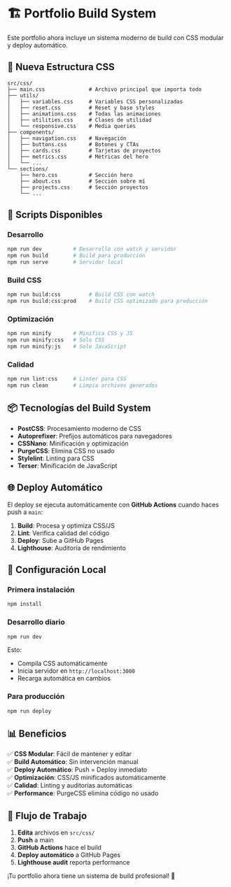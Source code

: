 # 🏗️ Portfolio Build System

Este portfolio ahora incluye un sistema moderno de build con CSS modular y deploy automático.

## 📁 Nueva Estructura CSS

```
src/css/
├── main.css              # Archivo principal que importa todo
├── utils/
│   ├── variables.css     # Variables CSS personalizadas
│   ├── reset.css         # Reset y base styles
│   ├── animations.css    # Todas las animaciones
│   ├── utilities.css     # Clases de utilidad
│   └── responsive.css    # Media queries
├── components/
│   ├── navigation.css    # Navegación
│   ├── buttons.css       # Botones y CTAs
│   ├── cards.css         # Tarjetas de proyectos
│   ├── metrics.css       # Métricas del hero
│   └── ...
└── sections/
    ├── hero.css          # Sección hero
    ├── about.css         # Sección sobre mí
    ├── projects.css      # Sección proyectos
    └── ...
```

## 🚀 Scripts Disponibles

### Desarrollo
```bash
npm run dev          # Desarrollo con watch y servidor
npm run build        # Build para producción
npm run serve        # Servidor local
```

### Build CSS
```bash
npm run build:css         # Build CSS con watch
npm run build:css:prod    # Build CSS optimizado para producción
```

### Optimización
```bash
npm run minify       # Minifica CSS y JS
npm run minify:css   # Solo CSS
npm run minify:js    # Solo JavaScript
```

### Calidad
```bash
npm run lint:css     # Linter para CSS
npm run clean        # Limpia archivos generados
```

## 📦 Tecnologías del Build System

- **PostCSS**: Procesamiento moderno de CSS
- **Autoprefixer**: Prefijos automáticos para navegadores
- **CSSNano**: Minificación y optimización
- **PurgeCSS**: Elimina CSS no usado
- **Stylelint**: Linting para CSS
- **Terser**: Minificación de JavaScript

## 🌐 Deploy Automático

El deploy se ejecuta automáticamente con **GitHub Actions** cuando haces push a `main`:

1. **Build**: Procesa y optimiza CSS/JS
2. **Lint**: Verifica calidad del código
3. **Deploy**: Sube a GitHub Pages
4. **Lighthouse**: Auditoría de rendimiento

## 🔧 Configuración Local

### Primera instalación
```bash
npm install
```

### Desarrollo diario
```bash
npm run dev
```
Esto:
- Compila CSS automáticamente
- Inicia servidor en `http://localhost:3000`
- Recarga automática en cambios

### Para producción
```bash
npm run deploy
```

## 📊 Beneficios

✅ **CSS Modular**: Fácil de mantener y editar  
✅ **Build Automático**: Sin intervención manual  
✅ **Deploy Automático**: Push = Deploy inmediato  
✅ **Optimización**: CSS/JS minificados automáticamente  
✅ **Calidad**: Linting y auditorías automáticas  
✅ **Performance**: PurgeCSS elimina código no usado  

## 🎯 Flujo de Trabajo

1. **Edita** archivos en `src/css/`
2. **Push** a main
3. **GitHub Actions** hace el build
4. **Deploy automático** a GitHub Pages
5. **Lighthouse audit** reporta performance

¡Tu portfolio ahora tiene un sistema de build profesional! 🎉